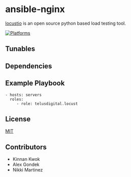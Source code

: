 # ansible-nginx

[locustio](http://locust.io/) is an open source python based load testing tool.

[![Platforms](http://img.shields.io/badge/platforms-ubuntu-lightgrey.svg?style=flat)](#)

Tunables
--------

Dependencies
------------


Example Playbook
----------------
    - hosts: servers
      roles:
         - role: telusdigital.locust

License
-------
[MIT](https://tldrlegal.com/license/mit-license)

Contributors
------------
* Kinnan Kwok
* Alex Gondek
* Nikki Martinez
